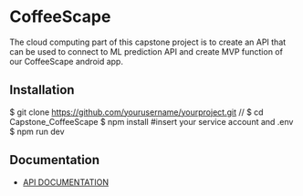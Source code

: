 # CoffeeScape
The cloud computing part of this capstone project is to create an API that can be used to connect to ML prediction API and create MVP function of our CoffeeScape android app.

## Installation


$ git clone https://github.com/yourusername/yourproject.git //
$ cd Capstone_CoffeeScape
$ npm install
#insert your service account and .env
$ npm run dev

## Documentation
* [API DOCUMENTATION](https://documenter.getpostman.com/view/21791853/2s9YeD9tAT)
